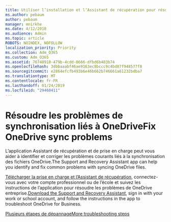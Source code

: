 ```yaml
---
title: Utiliser l’installation et l’Assistant de récupération pour résoudre les problèmes de OneDrive entreprise
ms.author: pebaum
author: pebaum
manager: mnirkhe
ms.date: 4/12/2018
ms.audience: Admin
ms.topic: article
ROBOTS: NOINDEX, NOFOLLOW
localization_priority: Priority
ms.collection: Adm_O365
ms.custom: Adm_O365
ms.assetid: 76748918-479b-4cdd-8666-dfbd6b483b74
ms.openlocfilehash: 3dbbaaabf46ae9163ec8bccc9c4bd87f948577f8
ms.sourcegitcommit: e2864efcfb493b6e46b662b746661a61232bdba7
ms.translationtype: MT
ms.contentlocale: fr-FR
ms.lasthandoff: 01/24/2019
ms.locfileid: "29468411"
---
```

# <a name="fix-onedrive-sync-problems"></a><span data-ttu-id="1c50c-102">Résoudre les problèmes de synchronisation liés à OneDrive</span><span class="sxs-lookup"><span data-stu-id="1c50c-102">Fix OneDrive sync problems</span></span>

<span data-ttu-id="1c50c-103">L’application Assistant de récupération et de prise en charge peut vous aider à identifier et corriger les problèmes courants liés à la synchronisation des fichiers OneDrive.</span><span class="sxs-lookup"><span data-stu-id="1c50c-103">The Support and Recovery Assistant app can help you identify and fix common problems with syncing OneDrive files.</span></span> 
  
<span data-ttu-id="1c50c-104">[Télécharger la prise en charge et l’Assistant de récupération](https://aka.ms/sara), connectez-vous avec votre compte professionnel ou de l’école et suivez les instructions de l’application pour résoudre les problèmes de OneDrive entreprise.</span><span class="sxs-lookup"><span data-stu-id="1c50c-104">[Download the Support and Recovery Assistant](https://aka.ms/sara), sign in with your work or school account, and follow the instructions in the app to troubleshoot OneDrive for Business.</span></span> 
  
[<span data-ttu-id="1c50c-105">Plusieurs étapes de dépannage</span><span class="sxs-lookup"><span data-stu-id="1c50c-105">More troubleshooting steps</span></span>](https://go.microsoft.com/fwlink/?linkid=872097)
  

